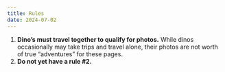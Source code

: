```yaml
---
title: Rules
date: 2024-07-02
---
```


1. **Dino’s must travel together to qualify for photos.** While dinos occasionally may take trips and travel alone, their photos are not worth of true “adventures” for these pages.
2. **Do not yet have a rule #2.**


